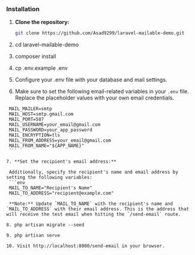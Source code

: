 ### Installation

1. **Clone the repository:**

   ```bash
   git clone https://github.com/Asad9299/laravel-mailable-demo.git

2. cd laravel-mailable-demo

3. composer install

4. cp .env.example .env

5. Configure your .env file with your database and mail settings.

6.  Make sure to set the following email-related variables in your `.env` file. Replace the placeholder values with your own email credentials.
   ```env
    MAIL_MAILER=smtp
    MAIL_HOST=smtp.gmail.com
    MAIL_PORT=587
    MAIL_USERNAME=your_email@gmail.com
    MAIL_PASSWORD=your_app_password
    MAIL_ENCRYPTION=tls
    MAIL_FROM_ADDRESS=your_email@gmail.com
    MAIL_FROM_NAME="${APP_NAME}"
    ```

7. **Set the recipient's email address:**

    Additionally, specify the recipient's name and email address by setting the following variables:
    ```env
    MAIL_TO_NAME="Recipient's Name"
    MAIL_TO_ADDRESS="recipient@example.com"

    **Note:** Update `MAIL_TO_NAME` with the recipient's name and `MAIL_TO_ADDRESS` with their email address. This is the address that will receive the test email when hitting the `/send-email` route.

8. php artisan migrate --seed

9. php artisan serve

10. Visit http://localhost:8000/send-email in your browser.
